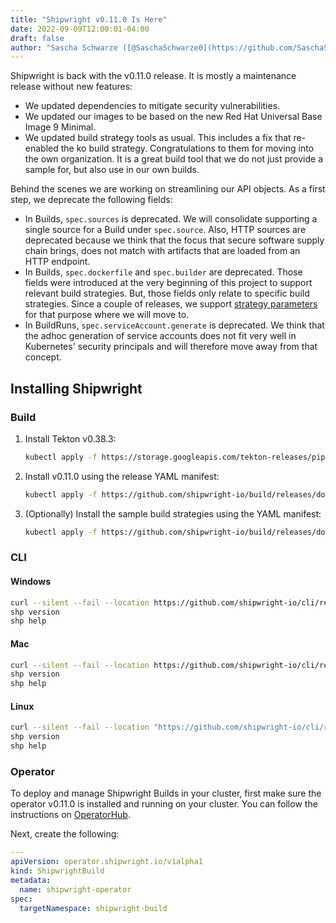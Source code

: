 ```yaml
---
title: "Shipwright v0.11.0 Is Here"
date: 2022-09-09T12:00:01-04:00
draft: false
author: "Sascha Schwarze ([@SaschaSchwarze0](https://github.com/SaschaSchwarze0))"
---
```


Shipwright is back with the v0.11.0 release. It is mostly a maintenance release without new features:

* We updated dependencies to mitigate security vulnerabilities.
* We updated our images to be based on the new Red Hat Universal Base Image 9 Minimal.
* We updated build strategy tools as usual. This includes a fix that re-enabled the ko build strategy. Congratulations to them for moving into the own organization. It is a great build tool that we do not just provide a sample for, but also use in our own builds.

Behind the scenes we are working on streamlining our API objects. As a first step, we deprecate the following fields:

* In Builds, `spec.sources` is deprecated. We will consolidate supporting a single source for a Build under `spec.source`. Also, HTTP sources are deprecated because we think that the focus that secure software supply chain brings, does not match with artifacts that are loaded from an HTTP endpoint.
* In Builds, `spec.dockerfile` and `spec.builder` are deprecated. Those fields were introduced at the very beginning of this project to support relevant build strategies. But, those fields only relate to specific build strategies. Since a couple of releases, we support [strategy parameters](https://shipwright.io/docs/build/buildstrategies/#strategy-parameters) for that purpose where we will move to.
* In BuildRuns, `spec.serviceAccount.generate` is deprecated. We think that the adhoc generation of service accounts does not fit very well in Kubernetes' security principals and will therefore move away from that concept.

## Installing Shipwright

### Build

1. Install Tekton v0.38.3:

   ```bash
   kubectl apply -f https://storage.googleapis.com/tekton-releases/pipeline/previous/v0.38.3/release.yaml
   ```

2. Install v0.11.0 using the release YAML manifest:

   ```bash
   kubectl apply -f https://github.com/shipwright-io/build/releases/download/v0.11.0/release.yaml
   ```

3. (Optionally) Install the sample build strategies using the YAML manifest:

   ```bash
   kubectl apply -f https://github.com/shipwright-io/build/releases/download/v0.11.0/sample-strategies.yaml
   ```

### CLI

#### Windows

```bash
curl --silent --fail --location https://github.com/shipwright-io/cli/releases/download/v0.11.0/cli_0.11.0_windows_x86_64.tar.gz | tar xzf - shp.exe
shp version
shp help
```

#### Mac

```bash
curl --silent --fail --location https://github.com/shipwright-io/cli/releases/download/v0.11.0/cli_0.11.0_macOS_$(uname -m).tar.gz | tar -xzf - -C /usr/local/bin shp
shp version
shp help
```

#### Linux

```bash
curl --silent --fail --location "https://github.com/shipwright-io/cli/releases/download/v0.11.0/cli_0.11.0_linux_$(uname -m | sed 's/aarch64/arm64/').tar.gz" | sudo tar -xzf - -C /usr/bin shp
shp version
shp help
```

### Operator

To deploy and manage Shipwright Builds in your cluster, first make sure the operator v0.11.0 is installed and running on your cluster. You can follow the instructions on [OperatorHub](https://operatorhub.io/operator/shipwright-operator).

Next, create the following:

```yaml
---
apiVersion: operator.shipwright.io/v1alpha1
kind: ShipwrightBuild
metadata:
  name: shipwright-operator
spec:
  targetNamespace: shipwright-build
```
